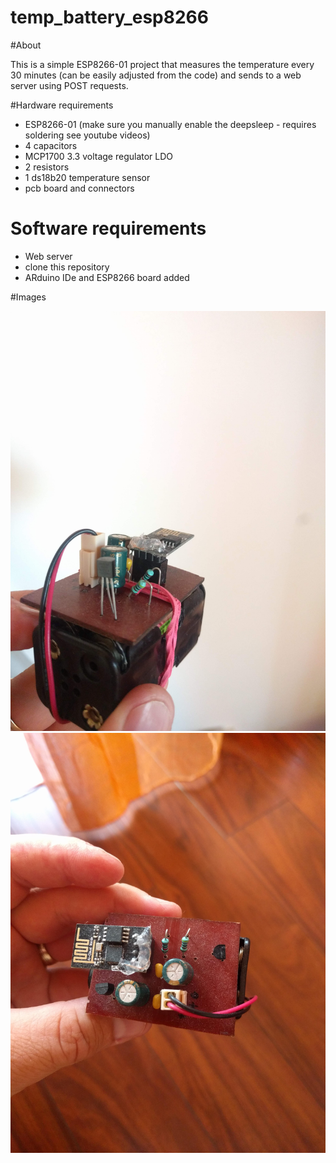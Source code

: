 # temp_battery_esp8266

#About

This is a simple ESP8266-01 project that measures the temperature every 30 minutes (can be easily adjusted from the code) and sends to a web server using POST requests.

#Hardware requirements

* ESP8266-01 (make sure you manually enable the deepsleep - requires soldering see youtube videos)
* 4 capacitors
* MCP1700 3.3 voltage regulator LDO
* 2 resistors
* 1 ds18b20 temperature sensor
* pcb board and connectors

# Software requirements

* Web server
* clone this repository
* ARduino IDe and ESP8266 board added

#Images

![pic1](/pics/pic1.jpg)
![pic2](/pics/pic2.jpg)

